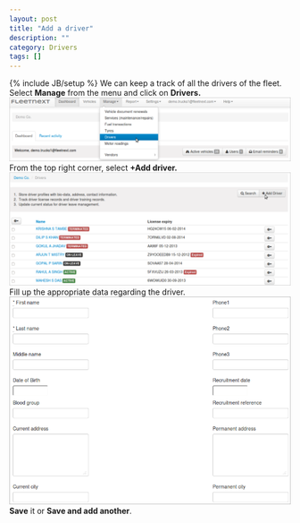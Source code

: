 ```yaml
---
layout: post
title: "Add a driver"
description: ""
category: Drivers
tags: []
---
```

{% include JB/setup %}
We can keep a track of all the drivers of the fleet.  
Select **Manage** from the menu and click on **Drivers.**  
![Selecting 'Drivers'](/assets/images/tb/driv_01.png)  
From the top right corner, select **+Add driver.**  
![Adding a driver](/assets/images/tb/adddriv_01.png)  
Fill up the appropriate data regarding the driver.  
![Adding a driver](/assets/images/tb/adddriv_02.png)  
**Save** it or **Save and add another**.


